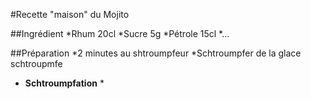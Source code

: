 #Recette "maison" du Mojito

##Ingrédient
*Rhum 20cl
*Sucre 5g
*Pétrole 15cl
*...

##Préparation
*2 minutes au shtroumpfeur
*Schtroumpfer de la glace schtroupmfe

* **Schtroumpfation** * 
